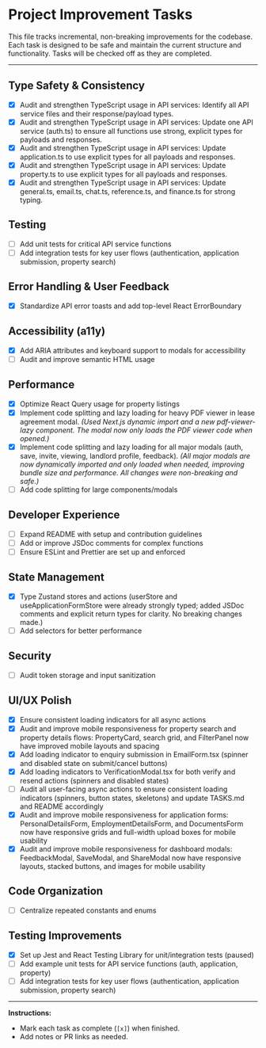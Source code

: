 # Project Improvement Tasks

This file tracks incremental, non-breaking improvements for the codebase. Each task is designed to be safe and maintain the current structure and functionality. Tasks will be checked off as they are completed.

---

## Type Safety & Consistency
- [x] Audit and strengthen TypeScript usage in API services: Identify all API service files and their response/payload types.
- [x] Audit and strengthen TypeScript usage in API services: Update one API service (auth.ts) to ensure all functions use strong, explicit types for payloads and responses.
- [x] Audit and strengthen TypeScript usage in API services: Update application.ts to use explicit types for all payloads and responses.
- [x] Audit and strengthen TypeScript usage in API services: Update property.ts to use explicit types for all payloads and responses.
- [x] Audit and strengthen TypeScript usage in API services: Update general.ts, email.ts, chat.ts, reference.ts, and finance.ts for strong typing.

## Testing
- [ ] Add unit tests for critical API service functions
- [ ] Add integration tests for key user flows (authentication, application submission, property search)

## Error Handling & User Feedback
- [x] Standardize API error toasts and add top-level React ErrorBoundary

## Accessibility (a11y)
- [x] Add ARIA attributes and keyboard support to modals for accessibility
- [ ] Audit and improve semantic HTML usage

## Performance
- [x] Optimize React Query usage for property listings
- [x] Implement code splitting and lazy loading for heavy PDF viewer in lease agreement modal. _(Used Next.js dynamic import and a new pdf-viewer-lazy component. The modal now only loads the PDF viewer code when opened.)_
- [x] Implement code splitting and lazy loading for all major modals (auth, save, invite, viewing, landlord profile, feedback). _(All major modals are now dynamically imported and only loaded when needed, improving bundle size and performance. All changes were non-breaking and safe.)_
- [ ] Add code splitting for large components/modals

## Developer Experience
- [ ] Expand README with setup and contribution guidelines
- [ ] Add or improve JSDoc comments for complex functions
- [ ] Ensure ESLint and Prettier are set up and enforced

## State Management
- [x] Type Zustand stores and actions (userStore and useApplicationFormStore were already strongly typed; added JSDoc comments and explicit return types for clarity. No breaking changes made.)
- [ ] Add selectors for better performance

## Security
- [ ] Audit token storage and input sanitization

## UI/UX Polish
- [x] Ensure consistent loading indicators for all async actions
- [x] Audit and improve mobile responsiveness for property search and property details flows: PropertyCard, search grid, and FilterPanel now have improved mobile layouts and spacing
- [x] Add loading indicator to enquiry submission in EmailForm.tsx (spinner and disabled state on submit/cancel buttons)
- [x] Add loading indicators to VerificationModal.tsx for both verify and resend actions (spinners and disabled states)
- [ ] Audit all user-facing async actions to ensure consistent loading indicators (spinners, button states, skeletons) and update TASKS.md and README accordingly
- [x] Audit and improve mobile responsiveness for application forms: PersonalDetailsForm, EmploymentDetailsForm, and DocumentsForm now have responsive grids and full-width upload boxes for mobile usability
- [x] Audit and improve mobile responsiveness for dashboard modals: FeedbackModal, SaveModal, and ShareModal now have responsive layouts, stacked buttons, and images for mobile usability

## Code Organization
- [ ] Centralize repeated constants and enums

## Testing Improvements
- [x] Set up Jest and React Testing Library for unit/integration tests (paused)
- [ ] Add example unit tests for API service functions (auth, application, property)
- [ ] Add integration tests for key user flows (authentication, application submission, property search)

---

**Instructions:**
- Mark each task as complete (`[x]`) when finished.
- Add notes or PR links as needed. 